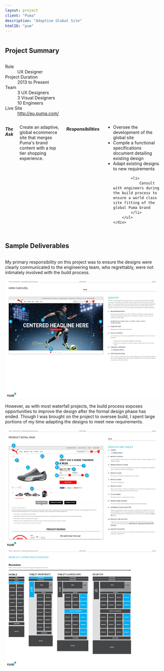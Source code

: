 ```yaml
---
layout: project
client: "Puma"
description: "Adaptive Global Site"
htmlID: "pum"
---
```


<div class="row">
	<div class="small-12 columns">
		<h2>Project Summary</h2>
	</div>
	<div class="small-12 medium-4 large-4 columns">
		<dl>
			<dt>Role</dt>
			<dd>UX Designer</dd>
			<dt>Project Duration</dt>
			<dd>2013 to Present</dd>
			<dt>Team</dt>
			<dd>
				3 UX Designers<br />
				3 Visual Designers<br />
				10 Engineers
			</dd>
			<dt>Live Site</dt>
			<dd>
				<a href="http://eu.puma.com/">http://eu.puma.com/</a>		
			</dd>
		</dl>
	</div>
	<div class="small-12 medium-8 large-8 columns lede">
		<h5>The Ask</h5>
		<p>
			Create an adaptive, global ecommerce site that merges Puma's brand content with a top tier shopping experience.
		</p>
		<h5>Responsibilities</h5>
		<ul>
			<li>
				Oversee the development of the global site
			</li>
			<li>
				Compile a functional specifications document detailing existing design
			</li>
			<li>
				Adapt existing designs to new requirements
			</li>
			
			<li>
				Consult with engineers during the build process to ensure a world class site fitting of the global Puma brand
			</li>
		</ul>
	</div>
</div>
<div class="row">
	<div class="small-12 columns">
		<h2>Sample Deliverables</h2>
	</div>
	<div class="large-4 push-8 columns">
		<p>
			My primary responsibility on this project was to ensure the designs were clearly communicated to the engineering team, who regrettably, were not intimately involved with the build process.
		</p>
	</div>
	<div class="large-8 pull-4 columns">
		 <a href="/img/pum1.jpg"><img src="/img/pum1-small.jpg" alt="A sample page from the Functional Specifications document depicing the home page carousel" /></a>
	</div>
</div>
<div class="row">
	<div class="large-4 push-8 columns">
		<p>
			However, as with most waterfall projects, the build process exposes opportunities to improve the design after the formal design phase has ended. Though I was brought on the project to oversee build, I spent large portions of my time adapting the designs to meet new requirements.
		</p>
	</div>
	<div class="large-8 pull-4 columns">
		 <a href="/img/pum2.jpg"><img src="/img/pum2-small.jpg" alt="A sample page from the Functional Specifications document depicting the product detail page" /></a>
	</div>
</div>
<div class="row">
	<div class="large-8 columns end">
		 <a href="/img/pum3.png"><img src="/img/pum3-small.png" alt="A sample page from the Functional Specifications document depicting the scaling behavior of the subcategory page" /></a>
	</div>
</div>
